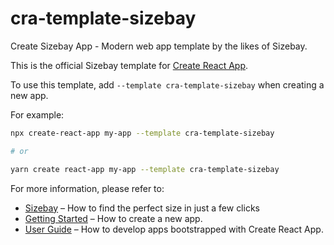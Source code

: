 # cra-template-sizebay

Create Sizebay App - Modern web app template by the likes of Sizebay.

This is the official Sizebay template for [Create React App](https://github.com/facebook/create-react-app).

To use this template, add `--template cra-template-sizebay` when creating a new app.

For example:

```sh
npx create-react-app my-app --template cra-template-sizebay 

# or

yarn create react-app my-app --template cra-template-sizebay
```

For more information, please refer to:

- [Sizebay](https://sizebay.com) – How to find the perfect size in just a few clicks
- [Getting Started](https://create-react-app.dev/docs/getting-started) – How to create a new app.
- [User Guide](https://create-react-app.dev) – How to develop apps bootstrapped with Create React App.
